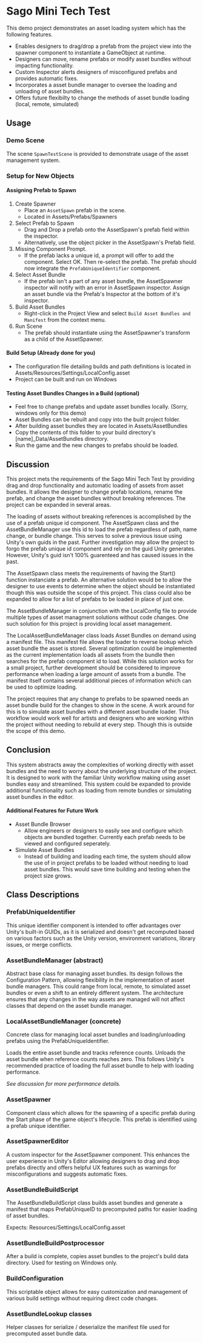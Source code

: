 # Sago Mini Tech Test

This demo project demonstrates an asset loading system which has the following features.

* Enables designers to drag/drop a prefab from the project view into the spawner component to instantiate a GameObject at runtime.
* Designers can move, rename prefabs or modify asset bundles without impacting functionality.
* Custom Inspector alerts designers of misconfigured prefabs and provides automatic fixes.
* Incorporates a asset bundle manager to oversee the loading and unloading of asset bundles.
* Offers future flexibilty to change the methods of asset bundle loading (local, remote, simulated)

## Usage

### Demo Scene

The scene `SpawnTestScene` is provided to demonstrate usage of the asset management system. 

### Setup for New Objects

#### Assigning Prefab to Spawn
1. Create Spawner
    - Place an `AssetSpawn` prefab in the scene. 
    - Located in Assets/Prefabs/Spawners
2. Select Prefab to Spawn
    - Drag and Drop a prefab onto the AssetSpawn's prefab field within the inspector.
    - Alternatively, use the object picker in the AssetSpawn's Prefab field.
3. Missing Component Prompt. 
    - If the prefab lacks a unique id, a prompt will offer to add the component. Select OK. Then re-select the prefab. The prefab should now integrate the `PrefabUniqueIdentifier` component.
4. Select Asset Bundle
    - If the prefab isn't a part of any asset bundle, the AssetSpawner inspector will notify with an error in AssetSpawn inspector. Assign an asset bundle via the Prefab's Inspector at the bottom of it's inspector.
5. Build Asset Bundles 
    - Right-click in the Project View and select `Build Asset Bundles and Manifest` from the context menu.
6. Run Scene
    - The prefab should instantiate using the AssetSpawner's transform as a child of the AssetSpawner.

#### Build Setup (Already done for you)

- The configuration file detailing builds and path definitions is located in Assets/Resources/Settings/LocalConfig.asset
- Project can be built and run on Windows

#### Testing Asset Bundles Changes in a Build (optional)

- Feel free to change prefabs and update asset bundles locally. (Sorry, windows only for this demo)
- Asset Bundles can be rebuilt and copy into the built project folder. 
- After building asset bundles they are located in Assets/AssetBundles
- Copy the contents of this folder to your build directory's [name]_Data/AssetBundles directory. 
- Run the game and the new changes to prefabs should be loaded. 

## Discussion

This project mets the requirements of the Sago Mini Tech Test by providing drag and drop functionality and automatic loading of assets from asset bundles. It allows the designer to change prefab locations, rename the prefab, and change the asset bundles without breaking references. The project can be expanded in several areas. 

The loading of assets without breaking references is accomplished by the use of a prefab unique id component. The AssetSpawn class and the AssetBundleManager use this id to load the prefab regardless of path, name change, or bundle change. This serves to solve a previous issue using Unity's own guids in the past. Further investigation may allow the project to forgo the prefab unique id component and rely on the guid Unity generates. However, Unity's guid isn't 100% guarenteed and has caused issues in the past. 

The AssetSpawn class meets the requirements of having the Start() function instanciate a prefab. An alternative solution would be to allow the designer to use events to determine when the object should be instantiated though this was outside the scope of this project. This class could also be expanded to allow for a list of prefabs to be loaded in place of just one. 

The AssetBundleManager in conjunction with the LocalConfig file to provide multiple types of asset managment solutions without code changes. One such solution for this project is providing local asset management.

The LocalAssetBundleManager class loads Asset Bundles on demand using a manifest file. This manifest file allows the loader to reverse lookup which asset bundle the asset is stored. Several optimization could be implemented as the current implementation loads all assets from the bundle then searches for the prefab component id to load. While this solution works for a small project, further development should be considered to improve performance when loading a large amount of assets from a bundle. The manifest itself contains several additional pieces of information which can be used to optimize loading.

The project requires that any change to prefabs to be spawned needs an asset bundle build for the changes to show in the scene. A work around for this is to simulate asset bundles with a different asset bundle loader. This workflow would work well for artists and designers who are working within the project without needing to rebuild at every step. Though this is outside the scope of this demo. 

## Conclusion

This system abstracts away the complexities of working directly with asset bundles and the need to worry about the underlying structure of the project. It is designed to work with the familiar Unity workflow making using asset bundles easy and streamlined. This system could be expanded to provide additional functionality such as loading from remote bundles or simulating asset bundles in the editor. 

#### Additional Features for Future Work
- Asset Bundle Browser
    - Allow engineers or designers to easily see and configure which objects are bundled together. Currently each prefab needs to be viewed and configured seperately. 
- Simulate Asset Bundles
    - Instead of building and loading each time, the system should allow the use of in project prefabs to be loaded without needing to load asset bundles. This would save time building and testing when the project size grows.
    
## Class Descriptions

### PrefabUniqueIdentifier
This unique identifier component is intended to offer advantages over Unity's built-in GUIDs, as it is serialized and doesn't get recomputed based on various factors such as the Unity version, environment variations, library issues, or merge conflicts.

### AssetBundleManager (abstract)
Abstract base class for managing asset bundles. Its design follows the Configuration Pattern, allowing flexibility in the implementation of asset bundle managers. This could range from local, remote, to simulated asset bundles or even a shift to an entirely different system. The architecture ensures that any changes in the way assets are managed will not affect classes that depend on the asset bundle manager.

### LocalAssetBundleManager (concrete)
Concrete class for managing local asset bundles and loading/unloading prefabs using the PrefabUniqueIdentifier. 

Loads the entire asset bundle and tracks reference counts. Unloads the asset bundle when reference counts reaches zero. This follows Unity's recommended practice of loading the full asset bundle to help with loading performance.

*See discussion for more performance details.*

### AssetSpawner
Component class which allows for the spawning of a specific prefab during the Start phase of the game object's lifecycle. This prefab is identified using a prefab unique identifier. 

### AssetSpawnerEditor
A custom inspector for the AssetSpawner component. This enhances the user experience in Unity's Editor allowing designers to drag and drop prefabs directly and offers helpful UX features such as warnings for misconfigurations and suggests automatic fixes.

### AssetBundleBuildScript
The AssetBundleBuildScript class builds asset bundles and generate a manifest that maps PrefabUniqueID to precomputed paths for easier loading of asset bundles.

Expects: Resources/Settings/LocalConfig.asset

### AssetBundleBuildPostprocessor
After a build is complete, copies asset bundles to the project's build data directory. Used for testing on Windows only.

### BuildConfiguration 
This scriptable object allows for easy customization and management of various build settings without requiring direct code changes.

### AssetBundleLookup classes
Helper classes for serialize / deserialize the manifest file used for precomputed asset bundle data. 
